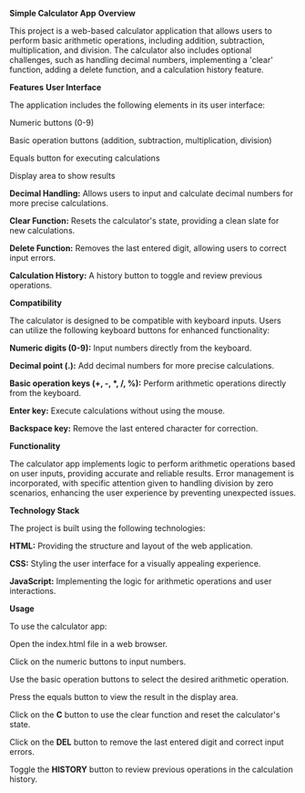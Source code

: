 **Simple Calculator App**
**Overview**

This project is a web-based calculator application that allows users to perform basic arithmetic operations, including addition, subtraction, multiplication, and division. The calculator also includes optional challenges, such as handling decimal numbers, implementing a 'clear' function, adding a delete function, and a calculation history feature.

**Features**
**User Interface**

The application includes the following elements in its user interface:

Numeric buttons (0-9)

Basic operation buttons (addition, subtraction, multiplication, division)

Equals button for executing calculations

Display area to show results

**Decimal Handling:** Allows users to input and calculate decimal numbers for more precise calculations.

**Clear Function:** Resets the calculator's state, providing a clean slate for new calculations.

**Delete Function:** Removes the last entered digit, allowing users to correct input errors.

**Calculation History:** A history button to toggle and review previous operations.

**Compatibility**

The calculator is designed to be compatible with keyboard inputs. Users can utilize the following keyboard buttons for enhanced functionality:

**Numeric digits (0-9):** Input numbers directly from the keyboard.

**Decimal point (.):** Add decimal numbers for more precise calculations.

**Basic operation keys (+, -, \*, /, %):** Perform arithmetic operations directly from the keyboard.

**Enter key:** Execute calculations without using the mouse.

**Backspace key:** Remove the last entered character for correction.

**Functionality**

The calculator app implements logic to perform arithmetic operations based on user inputs, providing accurate and reliable results. Error management is incorporated, with specific attention given to handling division by zero scenarios, enhancing the user experience by preventing unexpected issues.

**Technology Stack**

The project is built using the following technologies:

**HTML:** Providing the structure and layout of the web application.

**CSS:** Styling the user interface for a visually appealing experience.

**JavaScript:** Implementing the logic for arithmetic operations and user interactions.

**Usage**

To use the calculator app:

Open the index.html file in a web browser.

Click on the numeric buttons to input numbers.

Use the basic operation buttons to select the desired arithmetic operation.

Press the equals button to view the result in the display area.

Click on the **C** button to use the clear function and reset the calculator's state.

Click on the **DEL** button to remove the last entered digit and correct input errors.

Toggle the **HISTORY** button to review previous operations in the calculation history.

